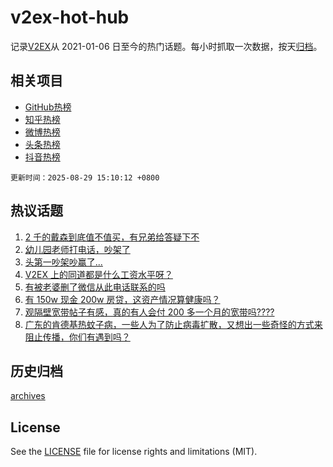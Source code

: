 # v2ex-hot-hub

 记录[V2EX](https://www.v2ex.com/)从 2021-01-06 日至今的热门话题。每小时抓取一次数据，按天[归档](archives)。
 
 ## 相关项目

- [GitHub热榜](https://github.com/snaildev/github-hot-hub)
- [知乎热榜](https://github.com/snaildev/zhihu-hot-hub)
- [微博热榜](https://github.com/snaildev/weibo-hot-hub)
- [头条热榜](https://github.com/snaildev/toutiao-hot-hub)
- [抖音热榜](https://github.com/snaildev/douyin-hot-hub)


 `更新时间：2025-08-29 15:10:12 +0800`

## 热议话题

1. [2 千的戴森到底值不值买，有兄弟给答疑下不](https://www.v2ex.com/t/1155597)
1. [幼儿园老师打电话，吵架了](https://www.v2ex.com/t/1155696)
1. [头第一吵架吵赢了...](https://www.v2ex.com/t/1155712)
1. [V2EX 上的同道都是什么工资水平呀？](https://www.v2ex.com/t/1155706)
1. [有被老婆删了微信从此电话联系的吗](https://www.v2ex.com/t/1155715)
1. [有 150w 现金 200w 房贷，这资产情况算健康吗？](https://www.v2ex.com/t/1155721)
1. [观隔壁宽带帖子有感，真的有人会付 200 多一个月的宽带吗????](https://www.v2ex.com/t/1155739)
1. [广东的肯德基热蚊子病，一些人为了防止病毒扩散，又想出一些奇怪的方式来阻止传播，你们有遇到吗？](https://www.v2ex.com/t/1155676)

## 历史归档

[archives](archives)

## License

See the [LICENSE](LICENSE) file for license rights and limitations (MIT).
